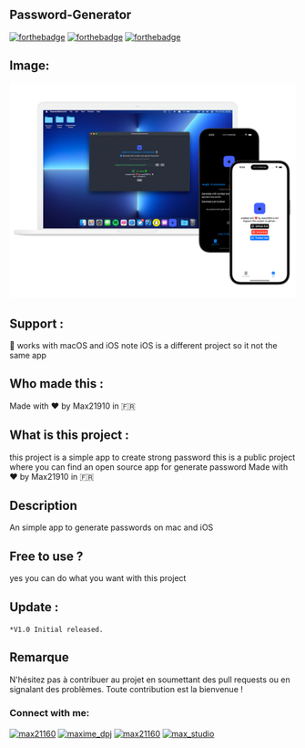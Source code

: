 ## Password-Generator
[![forthebadge](https://forthebadge.com/images/badges/built-with-love.svg)](https://forthebadge.com)
[![forthebadge](https://forthebadge.com/images/badges/made-with-swift.svg)](https://forthebadge.com)
[![forthebadge](https://forthebadge.com/images/badges/built-by-developers.svg)](https://forthebadge.com)
## Image:
![This is an image](https://raw.githubusercontent.com/max21910/PasswordGenerator/main/assets/images/header/header-hero.png)
## Support :
📱 works with macOS and iOS
note iOS is a different project so it not the same app
## Who made this :
Made with ❤️ by Max21910 in 🇫🇷
## What is this project :
this project is a simple app to create strong password 
this is a public project where you can find an open source app for generate password 
Made with ❤️ by Max21910 in 🇫🇷
## Description
An simple app to generate passwords on mac and iOS
## Free to use ?
yes you can do what you want with this project 
## Update :

`*V1.0 Initial released. `

## Remarque

 N'hésitez pas à contribuer au projet en soumettant des pull requests ou en signalant des problèmes. Toute contribution est la bienvenue !



<h3 align="left">Connect with me:</h3>
<p align="left">
<a href="https://twitter.com/max21160" target="blank"><img align="center" src="https://raw.githubusercontent.com/rahuldkjain/github-profile-readme-generator/master/src/images/icons/Social/twitter.svg" alt="max21160" height="30" width="40" /></a>
<a href="https://instagram.com/maxime_dpj" target="blank"><img align="center" src="https://raw.githubusercontent.com/rahuldkjain/github-profile-readme-generator/master/src/images/icons/Social/instagram.svg" alt="maxime_dpj" height="30" width="40" /></a>
<a href="https://medium.com/max21160" target="blank"><img align="center" src="https://raw.githubusercontent.com/rahuldkjain/github-profile-readme-generator/master/src/images/icons/Social/medium.svg" alt="max21160" height="30" width="40" /></a>
<a href="https://www.youtube.com/c/max_studio" target="blank"><img align="center" src="https://raw.githubusercontent.com/rahuldkjain/github-profile-readme-generator/master/src/images/icons/Social/youtube.svg" alt="max_studio" height="30" width="40" /></a>
</p>




